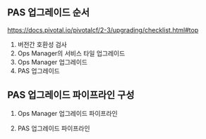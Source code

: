 ## PAS 업그레이드 순서
https://docs.pivotal.io/pivotalcf/2-3/upgrading/checklist.html#top

1. 버전간 호환성 검사
2. Ops Manager의 서비스 타일 업그레이드
3. Ops Manager 업그레이드
4. PAS 업그레이드

## PAS 업그레이드 파이프라인 구성
1. Ops Manager 업그레이드 파이프라인

2. PAS 업그레이드 파이프라인

